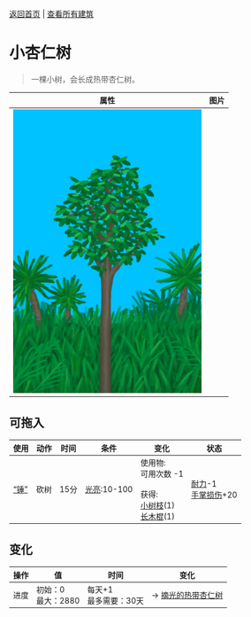 [返回首页](index.md)   |  [查看所有建筑](building.md)
# 小杏仁树  
> 一棵小树，会长成热带杏仁树。  
  
  属性  |   图片   
 ----  |  ----:   
   |  ![](Sprite/SmallTree.png)   
  
## 可拖入  
使用  |  动作  |  时间  |  条件  |  变化  |  状态  
----  |  ----  |  ----  |  ----  |  ----  |  ----  
[“锤”](tag_Axe.md)  |  砍树  |  15分  |  [光亮](Light.md):10-100  |  使用物:<br>可用次数  -1<br><br>获得:<br>[小树枝](Sticks.md)(1)<br>[长木棍](StickLong.md)(1)<br>  |  [耐力](Stamina.md)-1<br>[手掌损伤](HandDamage.md)+20  
## 变化  
操作  |  值  |  时间  |  变化  
----  |  ----  |  ----  |  ----  
进度  |  初始：0<br>最大：2880  |  每天+1<br>最多需要：30天  |  → [摘光的热带杏仁树](TropicalAlmondTreeCleared.md)  
